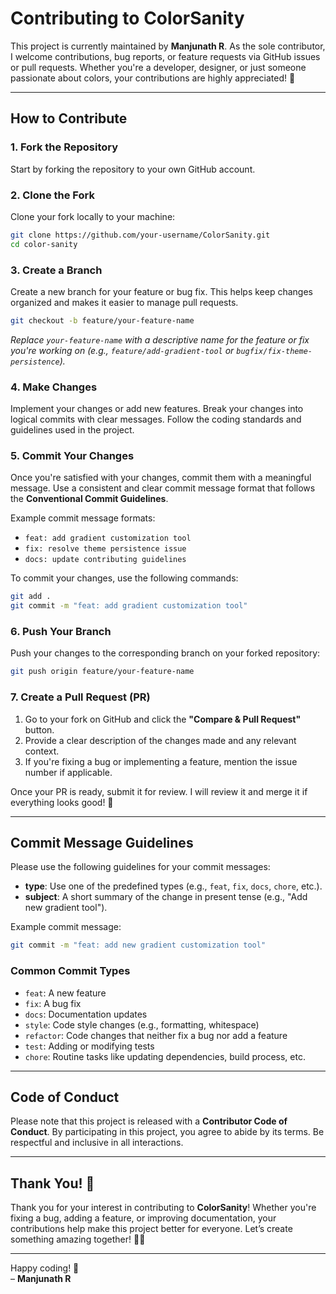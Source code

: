 # Contributing to ColorSanity

This project is currently maintained by **Manjunath R**. As the sole contributor, I welcome contributions, bug reports, or feature requests via GitHub issues or pull requests. Whether you're a developer, designer, or just someone passionate about colors, your contributions are highly appreciated! 🌈

---

## How to Contribute

### 1. **Fork the Repository**

Start by forking the repository to your own GitHub account.

### 2. **Clone the Fork**

Clone your fork locally to your machine:

```bash
git clone https://github.com/your-username/ColorSanity.git
cd color-sanity
```

### 3. **Create a Branch**

Create a new branch for your feature or bug fix. This helps keep changes organized and makes it easier to manage pull requests.

```bash
git checkout -b feature/your-feature-name
```

_Replace `your-feature-name` with a descriptive name for the feature or fix you're working on (e.g., `feature/add-gradient-tool` or `bugfix/fix-theme-persistence`)._

### 4. **Make Changes**

Implement your changes or add new features. Break your changes into logical commits with clear messages. Follow the coding standards and guidelines used in the project.

### 5. **Commit Your Changes**

Once you're satisfied with your changes, commit them with a meaningful message. Use a consistent and clear commit message format that follows the **Conventional Commit Guidelines**.

Example commit message formats:

- `feat: add gradient customization tool`
- `fix: resolve theme persistence issue`
- `docs: update contributing guidelines`

To commit your changes, use the following commands:

```bash
git add .
git commit -m "feat: add gradient customization tool"
```

### 6. **Push Your Branch**

Push your changes to the corresponding branch on your forked repository:

```bash
git push origin feature/your-feature-name
```

### 7. **Create a Pull Request (PR)**

1. Go to your fork on GitHub and click the **"Compare & Pull Request"** button.
2. Provide a clear description of the changes made and any relevant context.
3. If you're fixing a bug or implementing a feature, mention the issue number if applicable.

Once your PR is ready, submit it for review. I will review it and merge it if everything looks good! 🚀

---

## Commit Message Guidelines

Please use the following guidelines for your commit messages:

- **type**: Use one of the predefined types (e.g., `feat`, `fix`, `docs`, `chore`, etc.).
- **subject**: A short summary of the change in present tense (e.g., "Add new gradient tool").

Example commit message:

```bash
git commit -m "feat: add new gradient customization tool"
```

### Common Commit Types

- `feat`: A new feature
- `fix`: A bug fix
- `docs`: Documentation updates
- `style`: Code style changes (e.g., formatting, whitespace)
- `refactor`: Code changes that neither fix a bug nor add a feature
- `test`: Adding or modifying tests
- `chore`: Routine tasks like updating dependencies, build process, etc.

---

## Code of Conduct

Please note that this project is released with a **Contributor Code of Conduct**. By participating in this project, you agree to abide by its terms. Be respectful and inclusive in all interactions.

---

## Thank You! 🙏

Thank you for your interest in contributing to **ColorSanity**! Whether you're fixing a bug, adding a feature, or improving documentation, your contributions help make this project better for everyone. Let’s create something amazing together! 🎨✨

---

Happy coding! 🚀  
– **Manjunath R**
